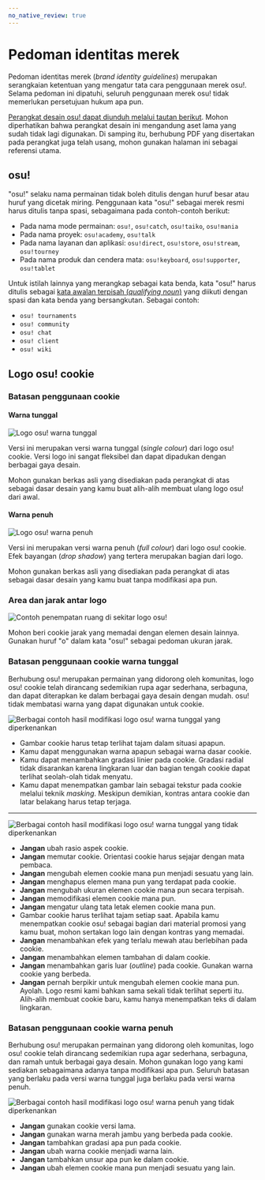 ```yaml
---
no_native_review: true
---
```


# Pedoman identitas merek

Pedoman identitas merek (*brand identity guidelines*) merupakan serangkaian ketentuan yang mengatur tata cara penggunaan merek osu!. Selama pedoman ini dipatuhi, seluruh penggunaan merek osu! tidak memerlukan persetujuan hukum apa pun.

[Perangkat desain osu! dapat diunduh melalui tautan berikut](https://drive.google.com/file/d/1TmUot5nu49p71icz4u3G68njLAQOeQrG/view?usp=sharing). Mohon diperhatikan bahwa perangkat desain ini mengandung aset lama yang sudah tidak lagi digunakan. Di samping itu, berhubung PDF yang disertakan pada perangkat juga telah usang, mohon gunakan halaman ini sebagai referensi utama.

## osu!

"osu!" selaku nama permainan tidak boleh ditulis dengan huruf besar atau huruf yang dicetak miring. Penggunaan kata "osu!" sebagai merek resmi harus ditulis tanpa spasi, sebagaimana pada contoh-contoh berikut:

- Pada nama mode permainan: `osu!`, `osu!catch`, `osu!taiko`, `osu!mania`
- Pada nama proyek: `osu!academy`, `osu!talk`
- Pada nama layanan dan aplikasi: `osu!direct`, `osu!store`, `osu!stream`, `osu!tourney`
- Pada nama produk dan cendera mata: `osu!keyboard`, `osu!supporter`, `osu!tablet`

Untuk istilah lainnya yang merangkap sebagai kata benda, kata "osu!" harus ditulis sebagai [kata awalan terpisah (*qualifying noun*)](https://en.wikipedia.org/wiki/Noun_adjunct) yang diikuti dengan spasi dan kata benda yang bersangkutan. Sebagai contoh:

- `osu! tournaments`
- `osu! community`
- `osu! chat`
- `osu! client`
- `osu! wiki`

## Logo osu! cookie

### Batasan penggunaan cookie

#### Warna tunggal

![](img/usage-single-colour.png "Logo osu! warna tunggal")

Versi ini merupakan versi warna tunggal (*single colour*) dari logo osu! cookie. Versi logo ini sangat fleksibel dan dapat dipadukan dengan berbagai gaya desain.

Mohon gunakan berkas asli yang disediakan pada perangkat di atas sebagai dasar desain yang kamu buat alih-alih membuat ulang logo osu! dari awal.

#### Warna penuh

![](img/usage-full-colour.png "Logo osu! warna penuh")

Versi ini merupakan versi warna penuh (*full colour*) dari logo osu! cookie. Efek bayangan (*drop shadow*) yang tertera merupakan bagian dari logo.

Mohon gunakan berkas asli yang disediakan pada perangkat di atas sebagai dasar desain yang kamu buat tanpa modifikasi apa pun.

### Area dan jarak antar logo

![](img/clear-space-area.png "Contoh penempatan ruang di sekitar logo osu!")

Mohon beri cookie jarak yang memadai dengan elemen desain lainnya. Gunakan huruf "o" dalam kata "osu!" sebagai pedoman ukuran jarak.

### Batasan penggunaan cookie warna tunggal

Berhubung osu! merupakan permainan yang didorong oleh komunitas, logo osu! cookie telah dirancang sedemikian rupa agar sederhana, serbaguna, dan dapat diterapkan ke dalam berbagai gaya desain dengan mudah. osu! tidak membatasi warna yang dapat digunakan untuk cookie.

![](img/restrictions-good-single.png "Berbagai contoh hasil modifikasi logo osu! warna tunggal yang diperkenankan")

- Gambar cookie harus tetap terlihat tajam dalam situasi apapun.
- Kamu dapat menggunakan warna apapun sebagai warna dasar cookie.
- Kamu dapat menambahkan gradasi linier pada cookie. Gradasi radial tidak disarankan karena lingkaran luar dan bagian tengah cookie dapat terlihat seolah-olah tidak menyatu.
- Kamu dapat menempatkan gambar lain sebagai tekstur pada cookie melalui teknik *masking*. Meskipun demikian, kontras antara cookie dan latar belakang harus tetap terjaga.

---

![](img/restrictions-bad-single.png "Berbagai contoh hasil modifikasi logo osu! warna tunggal yang tidak diperkenankan")

- **Jangan** ubah rasio aspek cookie.
- **Jangan** memutar cookie. Orientasi cookie harus sejajar dengan mata pembaca.
- **Jangan** mengubah elemen cookie mana pun menjadi sesuatu yang lain.
- **Jangan** menghapus elemen mana pun yang terdapat pada cookie.
- **Jangan** mengubah ukuran elemen cookie mana pun secara terpisah.
- **Jangan** memodifikasi elemen cookie mana pun.
- **Jangan** mengatur ulang tata letak elemen cookie mana pun.
- Gambar cookie harus terlihat tajam setiap saat. Apabila kamu menempatkan cookie osu! sebagai bagian dari material promosi yang kamu buat, mohon sertakan logo lain dengan kontras yang memadai.
- **Jangan** menambahkan efek yang terlalu mewah atau berlebihan pada cookie.
- **Jangan** menambahkan elemen tambahan di dalam cookie.
- **Jangan** menambahkan garis luar (*outline*) pada cookie. Gunakan warna cookie yang berbeda.
- **Jangan** pernah berpikir untuk mengubah elemen cookie mana pun. Ayolah. Logo resmi kami bahkan sama sekali tidak terlihat seperti itu. Alih-alih membuat cookie baru, kamu hanya menempatkan teks di dalam lingkaran.

### Batasan penggunaan cookie warna penuh

Berhubung osu! merupakan permainan yang didorong oleh komunitas, logo osu! cookie telah dirancang sedemikian rupa agar sederhana, serbaguna, dan ramah untuk berbagai gaya desain. Mohon gunakan logo yang kami sediakan sebagaimana adanya tanpa modifikasi apa pun. Seluruh batasan yang berlaku pada versi warna tunggal juga berlaku pada versi warna penuh.

![](img/restrictions-bad-full.png "Berbagai contoh hasil modifikasi logo osu! warna penuh yang tidak diperkenankan")

- **Jangan** gunakan cookie versi lama.
- **Jangan** gunakan warna merah jambu yang berbeda pada cookie.
- **Jangan** tambahkan gradasi apa pun pada cookie.
- **Jangan** ubah warna cookie menjadi warna lain.
- **Jangan** tambahkan unsur apa pun ke dalam cookie.
- **Jangan** ubah elemen cookie mana pun menjadi sesuatu yang lain.

